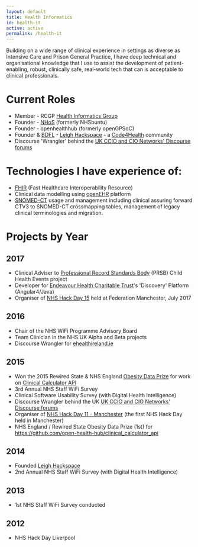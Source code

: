 ```yaml
---
layout: default
title: Health Informatics
id: health-it
active: active
permalink: /health-it
---
```


Building on a wide range of clinical experience in settings as diverse as Intensive Care and Prison General Practice, I have deep technical and organisational knowledge that I use to assist the development of patient-enabling, robust, clinically safe, real-world tech that can is acceptable to clinical professionals.

# Current Roles

* Member - RCGP [Health Informatics Group](http://www.rcgp.org.uk/clinical-and-research/clinical-resources/practice-management-resources/health-informatics-group.aspx)
* Founder - [NHoS](https://nhos.openhealthhub.org/) (formerly NHSbuntu)
* Founder - openhealthhub (formerly openGPSoC)
* Founder & [BDFL](https://en.wikipedia.org/wiki/Benevolent_dictator_for_life) - [Leigh Hackspace](http://www.leighhack.org) - a [Code4Health](https://code4health.org/) community
* Discourse 'Wrangler' behind the [UK CCIO and CIO Networks' Discourse forums](http://discourse.digitalhealth.net)

# Technologies I have experience of:
* [FHIR](https://www.hl7.org/fhir/) (Fast Healthcare Interoperability Resource)
* Clinical data modelling using [openEHR](http://www.openehr.org/) platform
* [SNOMED-CT](http://www.snomed.org/snomed-ct) usage and management including clinical assuring forward CTV3 to SNOMED-CT crossmapping tables, management of legacy clinical terminologies and migration.

# Projects by Year

## 2017
* Clinical Adviser to [Professional Record Standards Body](http://theprsb.org/) (PRSB) Child Health Events project
* Developer for [Endeavour Health Charitable Trust]()'s 'Discovery' Platform (Angular4/Java)
* Organiser of [NHS Hack Day 15](http://nhshackday.com/previous/events/2017/05/manchester/) held at Federation Manchester, July 2017

## 2016
* Chair of the NHS WiFi Programme Advisory Board
* Team Clinician in the NHS.UK Alpha and Beta projects
* Discourse Wrangler for [ehealthireland.ie](http://www.ehealthireland.ie)

## 2015
* Won the 2015 Rewired State & NHS England [Obesity Data Prize](http://obesitychallenge.rewiredstate.org/winners) for work on [Clinical Calculator API](https://github.com/open-health-hub/clinical_calculator_api)
* 3rd Annual NHS Staff WiFi Survey
* Clinical Software Usability Survey (with Digital Health Intelligence)
* Discourse Wrangler behind the UK [UK CCIO and CIO Networks' Discourse forums](http://discourse.digitalhealth.net)
* Organiser of [NHS Hack Day 11 - Manchester](http://nhshackday.com/events/) (the first NHS Hack Day held in Manchester)
* NHS England / Rewired State Obesity Data Prize (1st) for <https://github.com/open-health-hub/clinical_calculator_api>

## 2014
* Founded [Leigh Hackspace](http://www.leighhack.org)
* 2nd Annual NHS Staff WiFi Survey (with Digital Health Intelligence)

## 2013
* 1st NHS Staff WiFi Survey conducted

## 2012
* NHS Hack Day Liverpool
